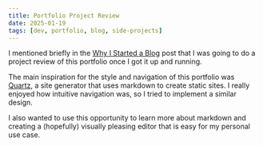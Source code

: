 ```yaml
---
title: Portfolio Project Review
date: 2025-01-19
tags: [dev, portfolio, blog, side-projects]
---
```


I mentioned briefly in the [Why I Started a Blog](posts/why-blog.md) post that I was going to do a project review of this portfolio once I got it up and running.

The main inspiration for the style and navigation of this portfolio was [Quartz](https://quartz.jzhao.xyz), a site generator that uses markdown to create static sites. I really enjoyed how intuitive navigation was, so I tried to implement a similar design.

I also wanted to use this opportunity to learn more about markdown and creating a (hopefully) visually pleasing editor that is easy for my personal use case.
